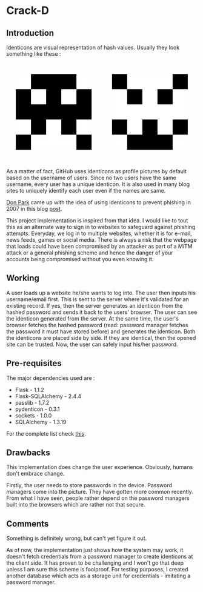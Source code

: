 # Crack-D

<h2>Introduction</h2>
<p> Identicons are visual representation of hash values. Usually they look something like these :</p><br>

<p align="center">
  <img src="/Assets/sample_identicon_2.png">&emsp; &emsp; &emsp;
  <img src="/Assets/sample_identicon_1.png">
  </p>

<br>
<p> As a matter of fact, GitHub uses identicons as profile pictures by default based on the username of users. Since no two users have the same username, every user has a unique identicon. It is also used in many blog sites to uniquely identify each user even if the names are same.</p>
<p> <a href="https://github.com/donpark">Don Park</a> came up with the idea of using identicons to prevent phishing in 2007 in this blog <a href="https://web.archive.org/web/20080510221519/http://www.docuverse.com/blog/donpark/2007/01/22/identicon-based-anti-phishing-protection">post</a>.
  
<p> This project implementation is inspired from that idea. I would like to tout this as an alternate way to sign in to websites to safeguard against phishing attempts. Everyday, we log in to multiple websites, whether it is for e-mail, news feeds, games or social media. There is always a risk that the webpage that loads could have been compromised by an attacker as part of a MiTM attack or a general phishing scheme and hence the danger of your accounts being compromised without you even knowing it. </p>

<h2>Working</h2>
<p>A user loads up a website he/she wants to log into. The user then inputs his username/email first. This is sent to the server where it's validated for an existing record. If yes, then the server generates an identicon from the hashed password and sends it back to the users' browser. The user can see the identicon generated from the server. At the same time, the user's browser fetches the hashed password (read: password manager fetches the password it must have stored before) and generates the identicon. Both the identicons are placed side by side. If they are identical, then the opened site can be trusted. Now, the user can safely input his/her password.  
  
<h2>Pre-requisites</h2>
 <p>The major dependencies used are :
<ul type="disc">
  <li>Flask - 1.1.2</li>
  <li>Flask-SQLAlchemy - 2.4.4</li>
  <li>passlib - 1.7.2</li>
  <li>pydenticon - 0.3.1</li>
  <li>sockets - 1.0.0</li>
  <li>SQLAlchemy - 1.3.19</li>
  </ul>
  
  For the complete list check <a href="requirements.txt">this</a>.</p>

<h2>Drawbacks</h2>
 <p>This implementation does change the user experience. Obviously, humans don't embrace change.</p>
 <p>Firstly, the user needs to store passwords in the device. Password managers come into the picture. They have gotten more common recently. From what I have seen, people rather depend on the password managers built into the browsers which are rather not that secure.
</p>
  



 
  
<h2>Comments</h2> 
<p> Something is definitely wrong, but can't yet figure it out.</p>
<p> As of now, the implementation just shows how the system may work, it doesn't fetch credentials from a password manager to create identicons at the client side. It has proven to be challenging and I won't go that deep unless I am sure this scheme is foolproof. For testing purposes, I created another database which acts as a storage unit for credentials - imitating a password manager.</p>


